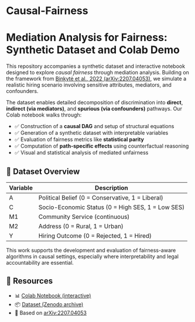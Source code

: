 # Causal-Fairness
# Mediation Analysis for Fairness: Synthetic Dataset and Colab Demo

This repository accompanies a synthetic dataset and interactive notebook designed to explore *causal fairness* through mediation analysis. Building on the framework from [Binkytė et al., 2022 (arXiv:2207.04053)](https://arxiv.org/abs/2207.04053), we simulate a realistic hiring scenario involving sensitive attributes, mediators, and confounders.

The dataset enables detailed decomposition of discrimination into **direct**, **indirect (via mediators)**, and **spurious (via confounders)** pathways. Our Colab notebook walks through:

- ✅ Construction of a **causal DAG** and setup of structural equations  
- ✅ Generation of a synthetic dataset with interpretable variables  
- ✅ Evaluation of fairness metrics like **statistical parity**  
- ✅ Computation of **path-specific effects** using counterfactual reasoning  
- ✅ Visual and statistical analysis of mediated unfairness

## 📁 Dataset Overview

| Variable | Description |
|---------|-------------|
| A | Political Belief (0 = Conservative, 1 = Liberal) |
| C | Socio-Economic Status (0 = High SES, 1 = Low SES) |
| M1 | Community Service (continuous) |
| M2 | Address (0 = Rural, 1 = Urban) |
| Y | Hiring Outcome (0 = Rejected, 1 = Hired) |

This work supports the development and evaluation of fairness-aware algorithms in causal settings, especially where interpretability and legal accountability are essential.

## 🔗 Resources

- 📊 [Colab Notebook (interactive)](LINK_TO_COLAB)
- 📦 [Dataset (Zenodo archive)](ZENODO_DOI_LINK)
- 📜 Based on [arXiv:2207.04053](https://arxiv.org/abs/2207.04053)
